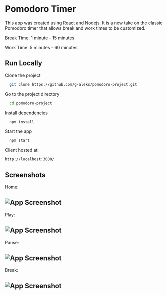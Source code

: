 # Pomodoro Timer

This app was created using React and Nodejs. It is a new take on the classic Pomodoro timer that allows break and work times to be customized. 

Break Time: 1 minute - 15 minutes

Work Time: 5 minutes - 60 minutes
## Run Locally

Clone the project

```bash
  git clone https://github.com/g-aleks/pomodoro-project.git
```

Go to the project directory

```bash
  cd pomodoro-project
```

Install dependencies

```bash
  npm install
```

Start the app

```bash
  npm start
```

  Client hosted at:

  ```bash
  http://localhost:3000/
  ```
## Screenshots
Home:

![App Screenshot](https://i2.paste.pics/3bd375d9c22b7f1de4f8eab5d1588f84.png?trs=cdacf24088f10a616d83ccfd60b4da9797e511afd88c34d955460e126bcb4f67)
---
Play:

![App Screenshot](https://i2.paste.pics/56adcc42d19931b98cd84be2e8fce345.png?trs=cdacf24088f10a616d83ccfd60b4da9797e511afd88c34d955460e126bcb4f67)
---
Pause:

![App Screenshot](https://i2.paste.pics/56adcc42d19931b98cd84be2e8fce345.png?trs=cdacf24088f10a616d83ccfd60b4da9797e511afd88c34d955460e126bcb4f67)
---
Break: 

![App Screenshot](https://i2.paste.pics/baf5046386f6f0884191adbd6512eb29.png?trs=cdacf24088f10a616d83ccfd60b4da9797e511afd88c34d955460e126bcb4f67)
---
